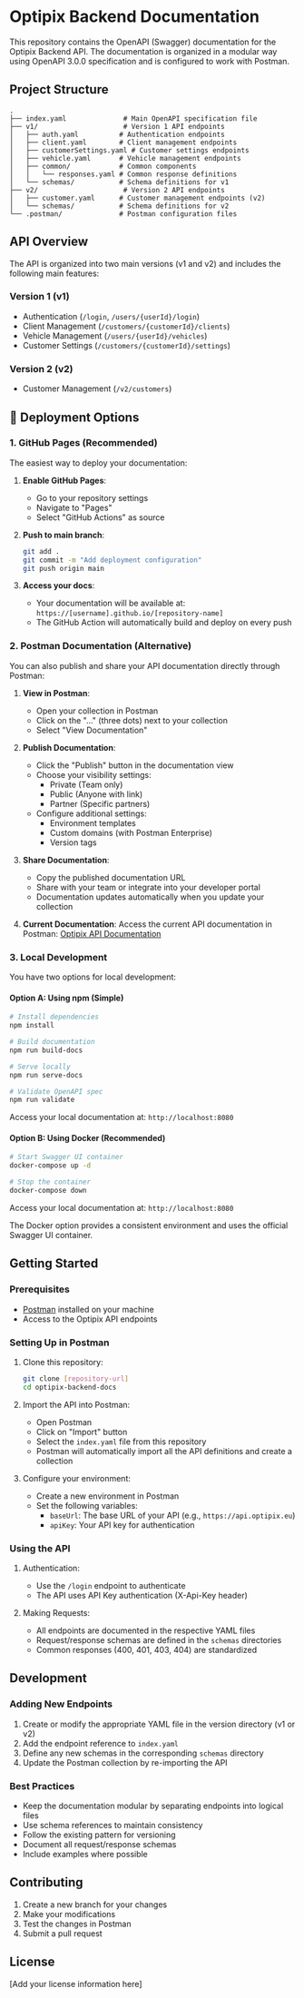 # Optipix Backend Documentation

This repository contains the OpenAPI (Swagger) documentation for the Optipix Backend API. The documentation is organized in a modular way using OpenAPI 3.0.0 specification and is configured to work with Postman.

## Project Structure

```
.
├── index.yaml              # Main OpenAPI specification file
├── v1/                     # Version 1 API endpoints
│   ├── auth.yaml          # Authentication endpoints
│   ├── client.yaml        # Client management endpoints
│   ├── customerSettings.yaml # Customer settings endpoints
│   ├── vehicle.yaml       # Vehicle management endpoints
│   ├── common/            # Common components
│   │   └── responses.yaml # Common response definitions
│   └── schemas/           # Schema definitions for v1
├── v2/                     # Version 2 API endpoints
│   ├── customer.yaml      # Customer management endpoints (v2)
│   └── schemas/           # Schema definitions for v2
└── .postman/              # Postman configuration files
```

## API Overview

The API is organized into two main versions (v1 and v2) and includes the following main features:

### Version 1 (v1)
- Authentication (`/login`, `/users/{userId}/login`)
- Client Management (`/customers/{customerId}/clients`)
- Vehicle Management (`/users/{userId}/vehicles`)
- Customer Settings (`/customers/{customerId}/settings`)

### Version 2 (v2)
- Customer Management (`/v2/customers`)

## 🚀 Deployment Options

### 1. GitHub Pages (Recommended)

The easiest way to deploy your documentation:

1. **Enable GitHub Pages**:
   - Go to your repository settings
   - Navigate to "Pages"
   - Select "GitHub Actions" as source

2. **Push to main branch**:
   ```bash
   git add .
   git commit -m "Add deployment configuration"
   git push origin main
   ```

3. **Access your docs**:
   - Your documentation will be available at: `https://[username].github.io/[repository-name]`
   - The GitHub Action will automatically build and deploy on every push

### 2. Postman Documentation (Alternative)

You can also publish and share your API documentation directly through Postman:

1. **View in Postman**:
   - Open your collection in Postman
   - Click on the "..." (three dots) next to your collection
   - Select "View Documentation"

2. **Publish Documentation**:
   - Click the "Publish" button in the documentation view
   - Choose your visibility settings:
     - Private (Team only)
     - Public (Anyone with link)
     - Partner (Specific partners)
   - Configure additional settings:
     - Environment templates
     - Custom domains (with Postman Enterprise)
     - Version tags

3. **Share Documentation**:
   - Copy the published documentation URL
   - Share with your team or integrate into your developer portal
   - Documentation updates automatically when you update your collection

4. **Current Documentation**:
   Access the current API documentation in Postman:
   [Optipix API Documentation](https://www.postman.com/adriaopticom/workspace/my-workspace/api/bc392794-387b-45f6-8c8a-b219be361c90)

### 3. Local Development

You have two options for local development:

#### Option A: Using npm (Simple)

```bash
# Install dependencies
npm install

# Build documentation
npm run build-docs

# Serve locally
npm run serve-docs

# Validate OpenAPI spec
npm run validate
```

Access your local documentation at: `http://localhost:8080`

#### Option B: Using Docker (Recommended)

```bash
# Start Swagger UI container
docker-compose up -d

# Stop the container
docker-compose down
```

Access your local documentation at: `http://localhost:8080`

The Docker option provides a consistent environment and uses the official Swagger UI container.

## Getting Started

### Prerequisites
- [Postman](https://www.postman.com/downloads/) installed on your machine
- Access to the Optipix API endpoints

### Setting Up in Postman

1. Clone this repository:
   ```bash
   git clone [repository-url]
   cd optipix-backend-docs
   ```

2. Import the API into Postman:
   - Open Postman
   - Click on "Import" button
   - Select the `index.yaml` file from this repository
   - Postman will automatically import all the API definitions and create a collection

3. Configure your environment:
   - Create a new environment in Postman
   - Set the following variables:
     - `baseUrl`: The base URL of your API (e.g., `https://api.optipix.eu`)
     - `apiKey`: Your API key for authentication

### Using the API

1. Authentication:
   - Use the `/login` endpoint to authenticate
   - The API uses API Key authentication (X-Api-Key header)

2. Making Requests:
   - All endpoints are documented in the respective YAML files
   - Request/response schemas are defined in the `schemas` directories
   - Common responses (400, 401, 403, 404) are standardized

## Development

### Adding New Endpoints

1. Create or modify the appropriate YAML file in the version directory (v1 or v2)
2. Add the endpoint reference to `index.yaml`
3. Define any new schemas in the corresponding `schemas` directory
4. Update the Postman collection by re-importing the API

### Best Practices

- Keep the documentation modular by separating endpoints into logical files
- Use schema references to maintain consistency
- Follow the existing pattern for versioning
- Document all request/response schemas
- Include examples where possible

## Contributing

1. Create a new branch for your changes
2. Make your modifications
3. Test the changes in Postman
4. Submit a pull request

## License

[Add your license information here]

